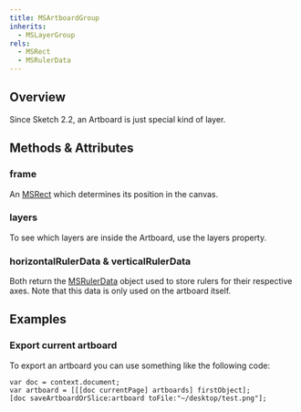 ```yaml
---
title: MSArtboardGroup
inherits:
  - MSLayerGroup
rels:
  - MSRect
  - MSRulerData
---
```


## Overview

Since Sketch 2.2, an Artboard is just special kind of layer.

## Methods & Attributes

### frame

An [MSRect]({{site.baseurl}}/docs/MSRect) which determines its position in the canvas.

### layers

To see which layers are inside the Artboard, use the layers property.

### horizontalRulerData & verticalRulerData

Both return the [MSRulerData]({{site.baseurl}}/docs/MSRulerData) object used to store rulers for their respective axes. Note that this data is only used on the artboard itself.

## Examples

### Export current artboard

To export an artboard you can use something like the following code:

```objective-j
var doc = context.document;
var artboard = [[[doc currentPage] artboards] firstObject];
[doc saveArtboardOrSlice:artboard toFile:"~/desktop/test.png"];
```
